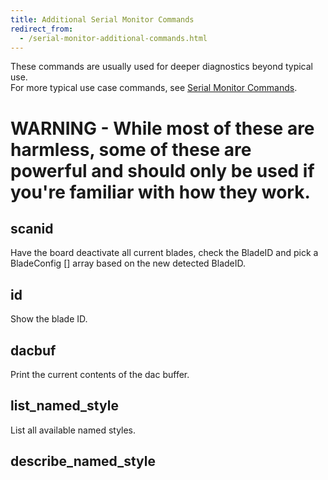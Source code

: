 ```yaml
---
title: Additional Serial Monitor Commands
redirect_from:
  - /serial-monitor-additional-commands.html
---
```

These commands are usually used for deeper diagnostics beyond typical use.  
For more typical use case commands, see [Serial Monitor Commands](/tools/serial-monitor-commands.html).  
# WARNING - While most of these are harmless, some of these are powerful and should only be used if you're familiar with how they work. 


##  scanid

Have the board deactivate all current blades, check the BladeID and pick a BladeConfig [] array based on the new detected BladeID.

## id

Show the blade ID. 

## dacbuf

Print the current contents of the dac buffer.

## list_named_style

List all available named styles.

## describe_named_style <style>

Show what arguments a style requires.

## amp on/off

Turn amplifier on or off.

## booster on/off

Turn 5V booster on or off.

## make_default_console

Make this connection the default connection (if using something other than Arduino Serial monitor, like a TTL->USB interface)


## malloc

Show how much dynamic memory is allocated.

##  whatison

Shows all the wav players, whether they are currently on or off, and what is loaded into each of them.

# **BLADES:**

### **SimpleBlade:**     
## blade on/off
Turn simple blade on off.
## state
Displays if SimpleBlade is on or off.
<br/>  
The following requires ENABLE_FASTLED defined:    
## blade on/off
Turn apa102 blade on off.  
<br/>
The following requires ENABLE_WS2811 defined:   
## blade on/off
Turn ws2811 blade on off. 
<br/> 
The following requires ENABLE_DEVELOPER_COMMANDS defined:    
## state
Displays if WS2811 is on or off
<br/>
<br/>
*NOTE* - The following commands only work if  
`#define DISABLE_DIAGNOSTIC_COMMANDS` in _NOT_ active in the config.h file. 

## monitor <topic>

Toggle extra debug printouts. Topic is one of: swings, gyro, samples, touch, battery, pwm, clash, temp, strokes, serial, fusion, variation

## volumes

Prints volumes of sounds currently occupying wav players.

## buffered

Prints buffering of sounds currently occupying wav players.

## get_ble_config

Show BLE PIN

## top

Prints statistics about how often things are running and how much cpu they are using. If something is slow, start by running this command a few times and see if something sticks out at you.

<br/>
<br/>
*NOTE* - The following commands only work if  
`#define ENABLE_DEVELOPER_COMMANDS` _IS_ active in the config.h file. 

## say _ARG_
Test error messages. See following ARGs list:  
    - bfd "Error in font directory"  
    - bof "Font directory not found"  
    - ftl "Font directory too long"  
    - sd "SD card not found"  
    - bb "Error in blade array"  
    - bp "Error in preset array"  
    - lb "Low battery"  
## talkie <hexdata>
Play talkie from hex string. rate = 25.

## talkie_slow
rate = 25  

## talkie12
rate = 12   

## talkie15
rate = 15  

